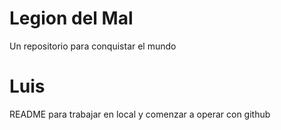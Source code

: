 # Legion del Mal
Un repositorio para conquistar el mundo

# Luis


README para trabajar en local y comenzar a operar con github
